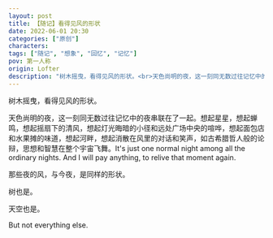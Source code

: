 ```yaml
---
layout: post
title: 【随记】看得见风的形状
date: 2022-06-01 20:30
categories: ["原创"]
characters: 
tags: ["随记", "想象", "回忆", "记忆"]
pov: 第一人称
origin: Lofter
description: "树木摇曳，看得见风的形状。<br>天色尚明的夜，这一刻同无数过往记忆中的夜串联在了一起。想起星星，想起蝉鸣，想起摇扇下的清风，想起灯光晦暗的小径和远处广场中央的喧哗，想起面包店和水果摊的味道，想起河畔，想起消散在风里的对话和笑声，如古希腊哲人般的论辩，思想和智慧在整个宇宙飞舞。"
---
```


树木摇曳，看得见风的形状。

天色尚明的夜，这一刻同无数过往记忆中的夜串联在了一起。想起星星，想起蝉鸣，想起摇扇下的清风，想起灯光晦暗的小径和远处广场中央的喧哗，想起面包店和水果摊的味道，想起河畔，想起消散在风里的对话和笑声，如古希腊哲人般的论辩，思想和智慧在整个宇宙飞舞。It's just one normal night among all the ordinary nights. And I will pay anything, to relive that moment again.

那些夜的风，与今夜，是同样的形状。

树也是。

天空也是。

But not everything else.
